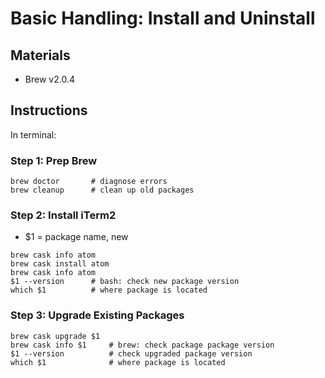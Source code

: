 # Basic Handling: Install and Uninstall

## Materials
* Brew v2.0.4

## Instructions
In terminal:

### Step 1: Prep Brew
```
brew doctor       # diagnose errors
brew cleanup      # clean up old packages
```

### Step 2: Install iTerm2
- $1 = package name, new

```
brew cask info atom
brew cask install atom
brew cask info atom
$1 --version      # bash: check new package version
which $1          # where package is located
```

### Step 3: Upgrade Existing Packages
```
brew cask upgrade $1
brew cask info $1     # brew: check package package version
$1 --version          # check upgraded package version
which $1              # where package is located
```

